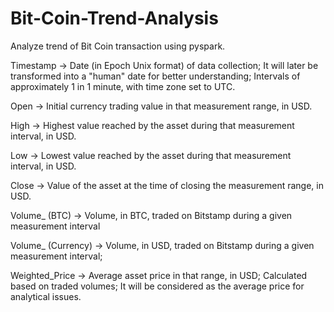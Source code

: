 # Bit-Coin-Trend-Analysis
Analyze trend of Bit Coin transaction using pyspark. 


Timestamp -> Date (in Epoch Unix format) of data collection; It will later be transformed into a "human" date for better understanding; Intervals of approximately 1 in 1 minute, with time zone set to UTC.

Open -> Initial currency trading value in that measurement range, in USD.

High -> Highest value reached by the asset during that measurement interval, in USD.

Low -> Lowest value reached by the asset during that measurement interval, in USD.

Close -> Value of the asset at the time of closing the measurement range, in USD.

Volume_ (BTC) -> Volume, in BTC, traded on Bitstamp during a given measurement interval

Volume_ (Currency) -> Volume, in USD, traded on Bitstamp during a given measurement interval;

Weighted_Price -> Average asset price in that range, in USD; Calculated based on traded volumes; It will be considered as the average price for analytical issues.
